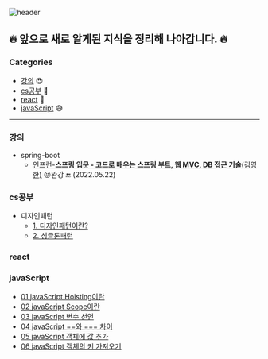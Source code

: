 ![header](https://capsule-render.vercel.app/api?type=Waving&color=gradient&height=300&section=header&text=👨‍💻&nbsp;TIL&nbsp;(2022년&nbsp;이후의&nbsp;새로운&nbsp;기록들)&fontSize=40&desc=📚&nbsp;Today&nbsp;I&nbsp;Learned&nbsp;📚&descAlign=60&descAlignY=65)


## 🔥 앞으로 새로 알게된 지식을 정리해 나아갑니다. 🔥


### Categories

* [강의](#강의) 😍
* [cs공부](#cs공부) 🤨
* [react](#react) 🤩
* [javaScript](#javaScript) 😅

***

### 강의

- spring-boot
  - [인프런-**스프링 입문 - 코드로 배우는 스프링 부트, 웹 MVC, DB 접근 기술**(김영한)](./강의/springboot/스프링입문_김영한) 😝완강 🔚 (2022.05.22)

### cs공부

- 디자인패턴
  - [1. 디자인패턴이란?](./디자인패턴/1_디자인패턴이란.md)
  - [2. 싱글톤패턴](./디자인패턴/2_싱글톤패턴.md)

### react

### javaScript

- [01 javaScript Hoisting이란](./javaScript/01_javaScript_Hoisting이란.md)
- [02 javaScript Scope이란](./javaScript/02_javaScript_Scope이란.md)
- [03 javaScript 변수 선언](./javaScript/03_javaScript_변수선언.md)
- [04 javaScript ==와 === 차이](./javaScript/04_javaScript_==와===.md)
- [05 javaScript 객체에 값 추가](./javaScript/05_javaScript_객체에_값추가.md)
- [06 javaScript 객체의 키 가져오기](./javaScript/06_javaScript_객체의_키가져오기.md)
